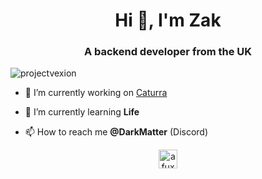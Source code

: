 <h1 align="center">Hi 👋, I'm Zak</h1>
<h3 align="center">A backend developer from the UK</h3>

<p align="left"> <img src="https://komarev.com/ghpvc/?username=projectvexion" alt="projectvexion" /> </p>

- 🔭 I’m currently working on [Caturra](https://caturra.org)

- 🌱 I’m currently learning **Life**

- 📫 How to reach me **@DarkMatter** (Discord)

<p align="center">
<a href="https://twitter.com/afuxy_" target="blank"><img align="center" src="https://cdn.jsdelivr.net/npm/simple-icons@3.0.1/icons/twitter.svg" alt="afuxy_" height="30" width="30" /></a>
</p>
